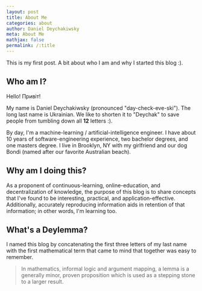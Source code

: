 ```yaml
---
layout: post
title: About Me
categories: about
author: Daniel Deychakiwsky
meta: About Me
mathjax: false
permalink: /:title
---
```


This is my first post. A bit about who I am and why I started this blog :).

## Who am I?

Hello! Привіт!

My name is Daniel Deychakiwsky (pronounced "day-check-eve-ski"). The long last name is Ukrainian.
We like to shorten it to "Deychak" to save people from tumbling down
all **12** letters :).

By day, I'm a machine-learning / artificial-intelligence engineer.
I have about 10 years of software-engineering experience,
two bachelor degrees, and one masters degree. I live in Brooklyn,
NY with my girlfriend and our dog Bondi (named after our favorite Australian beach).

## Why am I doing this?

As a proponent of continuous-learning,
online-education, and decentralization of knowledge,
the purpose of this blog is to share concepts that I've found to be interesting,
practical, and application-effective. Additionally, accurately reproducing
information aids in retention of that information; in other words, I'm learning too.

## What's a Deylemma?

I named this blog by concatenating the first three letters of my last name with
the first mathematical term that came to mind that together was easy to remember.

> In mathematics, informal logic and argument mapping,
>a lemma is a generally minor, proven proposition which is used as a
>stepping stone to a larger result.
